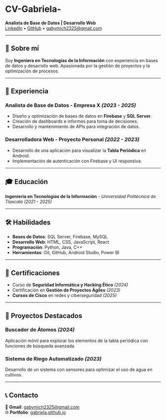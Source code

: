 # CV-Gabriela- 
**Analista de Base de Datos | Desarrollo Web**  
[LinkedIn](https://www.linkedin.com/in/gabriela-alvarado-64a987224/) • [GitHub](https://github.com/Gabriela0503?tab=packages) • gabymich2325@gmail.com 

---

## 📝 Sobre mí  
Soy **Ingeniera en Tecnologías de la Información** con experiencia en bases de datos y desarrollo web. Apasionada por la gestión de proyectos y la optimización de procesos.  

---

## 💼 Experiencia  
### **Analista de Base de Datos - Empresa X** *(2023 - 2025)*  
- Diseño y optimización de bases de datos en **Firebase** y **SQL Server**.  
- Creación de dashboards e informes para toma de decisiones.  
- Desarrollo y mantenimiento de APIs para integración de datos.  

### **Desarrolladora Web - Proyecto Personal** *(2022 - 2023)*  
- Desarrollo de una aplicación para visualizar la **Tabla Periódica** en Android.  
- Implementación de autenticación con Firebase y UI responsiva.  

---

## 🎓 Educación  
**Ingeniería en Tecnologías de la Información** - *Universidad Politécnica de Tlaxcala* *(2021 - 2025)*  

---

## 🛠 Habilidades  
- **Bases de Datos**: SQL Server, Firebase, MySQL  
- **Desarrollo Web**: HTML, CSS, JavaScript, React  
- **Programación**: Python, Java, C++  
- **Herramientas**: Git, GitHub, Android Studio, Power BI  

---

## 📜 Certificaciones  
- Curso de **Seguridad Informática y Hacking Ético** *(2024)*  
- Certificación en **Gestión de Proyectos Ágiles** *(2023)*  
- **Cursos de Cisco** en redes y ciberseguridad *(2025)*
  
---

## 📂 Proyectos Destacados  
### **Buscador de Átomos** *(2024)*  
Aplicación móvil para explorar los elementos de la tabla periódica con funciones de búsqueda avanzada.  

### **Sistema de Riego Automatizado** *(2023)*  
Desarrollo de un sistema con sensores para optimizar el uso de agua en cultivos.  

---

## 📞 Contacto  
📧 **Gmail**: gabymich2325@gmail.com  
🌐 **Portfolio**: [gabriela.github.io](https://gabriela.github.io) 
